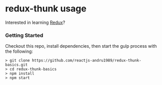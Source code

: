# redux-thunk usage

Interested in learning [Redux](https://www.udemy.com/react-redux/)?

### Getting Started

Checkout this repo, install dependencies, then start the gulp process with the following:

```
> git clone https://github.com/reactjs-andru1989/redux-thunk-basics.git
> cd redux-thunk-basics
> npm install
> npm start
```
